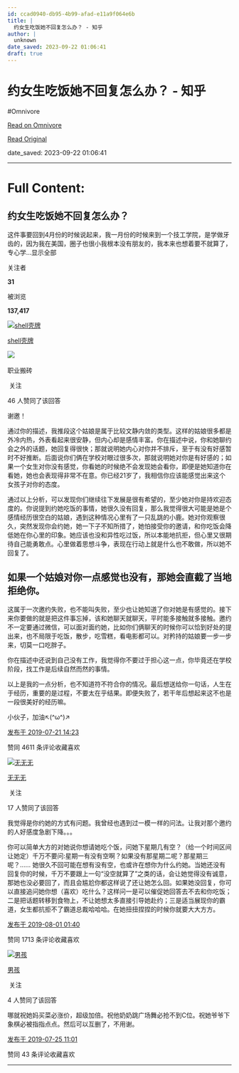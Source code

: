 ```yaml
---
id: ccad0940-db95-4b99-afad-e11a9f064e6b
title: |
  约女生吃饭她不回复怎么办？ - 知乎
author: |
  unknown
date_saved: 2023-09-22 01:06:41
draft: true
---
```


# 约女生吃饭她不回复怎么办？ - 知乎
#Omnivore

[Read on Omnivore](https://omnivore.app/me/https-www-zhihu-com-question-336028998-answer-757061681-18abb485542)

[Read Original](https://www.zhihu.com/question/336028998/answer/757061681)

date_saved: 2023-09-22 01:06:41


--- 

# Full Content: 

## 约女生吃饭她不回复怎么办？

这件事要回到4月份的时候说起来，我一月份的时候来到一个技工学院，是学做牙齿的，因为我在美国，圈子也很小我根本没有朋友的，我本来也想着要不就算了，专心学…显示全部 ​

关注者

**31**

被浏览

**137,417**

[![shell壳牌](https://proxy-prod.omnivore-image-cache.app/0x0,sL1VxlPlqndY_sPsPkmTQ0MQgMuGTBlceJM3Ra_badsU/https://picx.zhimg.com/v2-17f0adc16c06d91f3cdeb2b71ef70d60_l.jpg?source=1940ef5c)](https://www.zhihu.com/people/zhang-zi-wen-44-52)

[shell壳牌](https://www.zhihu.com/people/zhang-zi-wen-44-52)

​![](https://proxy-prod.omnivore-image-cache.app/0x0,sEQaOWrSM4sYxMszrQ6lhsM51WgM5AvlqxCkeG6GJZz4/https://pic1.zhimg.com/v2-4812630bc27d642f7cafcd6cdeca3d7a.jpg?source=88ceefae)

职业搬砖

​ 关注

46 人赞同了该回答

谢邀！

通过你的描述，我推段这个姑娘是属于比较文静内敛的类型。这样的姑娘很多都是外冷内热，外表看起来很安静，但内心却是感情丰富。你在描述中说，你和她聊约会之外的话题，她回复得很快；那就说明她内心对你并不排斥，至于有没有好感暂时不好推断。后面说你们俩在学校对眼过很多次，那就说明她对你是有好感的；如果一个女生对你没有感觉，你看她的时候绝不会发现她会看你，即便是她知道你在看她，她也会表现得非常不在意。你已经21岁了，我相信你应该能感觉出来这个女孩子对你的态度。

 通过以上分析，可以发现你们继续往下发展是很有希望的，至少她对你是持欢迎态度的。你说提到约她吃饭的事情，她很久没有回复，那么我觉得很大可能是她是个感情经历很空白的姑娘，遇到这种情况心里有了一只乱跳的小鹿。她对你观察很久，突然发现你会约她，她一下子不知所措了，她怕接受你的邀请，和你吃饭会降低她在你心里的印象。她应该也没和异性吃过饭，所以本能地抗拒，但心里又很期待自己能勇敢点。心里做着思想斗争，表现在行动上就是什么也不敢做，所以她不回复了。

## 如果一个姑娘对你一点感觉也没有，那她会直截了当地拒绝你。

这属于一次邀约失败，也不能叫失败，至少也让她知道了你对她是有感觉的。接下来你要做的就是把这件事忘掉，该和她聊天就聊天，平时能多接触就多接触。邀约不一定要通过微信，可以面对面约她，比如你们俩聊天的时候你可以恰到好处的提出来，也不局限于吃饭，散步，吃雪糕，看电影都可以。对矜持的姑娘要一步一步来，切莫一口吃胖子。

你在描述中还说到自己没有工作，我觉得你不要过于担心这一点，你毕竟还在学校阶段，找工作是后续自然而然的事情。

以上是我的一点分析，也不知道符不符合你的情况。最后想送给你一句话，人生在于经历，重要的是过程，不要太在乎结果。即便失败了，若干年后想起来这不也是一段很美好的经历嘛。

小伙子，加油↖(^ω^)↗

[发布于 2019-07-21 14:23](https://www.zhihu.com/question/336028998/answer/757061681)

​赞同 46​​11 条评论​收藏​喜欢

[![无无无](https://proxy-prod.omnivore-image-cache.app/0x0,skXkgSueQvndXN3Ih7fk3n_-gSu5bt-p4qfNFIY-C80Y/https://pic1.zhimg.com/v2-35d8a1bc62d176cd6b543c9c068f5ab5_l.jpg?source=1940ef5c)](https://www.zhihu.com/people/yi-xiao-niu-93)

[无无无](https://www.zhihu.com/people/yi-xiao-niu-93)

​ 关注

17 人赞同了该回答

我觉得是你约她的方式有问题。我曾经也遇到过一模一样的问法。让我对那个邀约的人好感度急剧下降。。。

你可以简单大方的对她说你想请她吃个饭，问她下星期几有空？（给一个时间区间让她定）千万不要问:星期一有没有空啊？如果没有那星期二呢？那星期三呢？…… 她很久不回可能在想有没有空，也或许在想你为什么约她。当她还没有回复你的时候，千万不要跟上一句“没空就算了”之类的话，会让她觉得没有诚意，那她也没必要回了，而且会尴尬你都这样说了还让她怎么回。如果她没回复，你可以直接追问她你想（喜欢）吃什么？这样问一是可以催促她回答去不去和你吃饭；二是把话题转移到食物上，不让她想太多直接引导她赴约；三是适当展现你的霸道，女生都抗拒不了霸道总裁哈哈哈。在她扭扭捏捏的时候你就要大大方方。

[发布于 2019-08-01 01:40](https://www.zhihu.com/question/336028998/answer/770491127)

​赞同 17​​13 条评论​收藏​喜欢

[![男孩](https://proxy-prod.omnivore-image-cache.app/0x0,s4I6gjrMLmbM-d9O4kn1gnKHvgTxkG8iReAyO03gEBtg/https://pic1.zhimg.com/v2-a0b9595e50de7994db457c51b2e1042c_l.jpg?source=1940ef5c)](https://www.zhihu.com/people/nan-hai-52-69)

[男孩](https://www.zhihu.com/people/nan-hai-52-69)

​ 关注

4 人赞同了该回答

哪就祝她妈买菜必涨价，超级加倍。祝他奶奶跳广场舞必抢不到C位。祝她爷爷下象棋必被指指点点。然后可以互删了，不用谢。

[发布于 2019-07-25 11:01](https://www.zhihu.com/question/336028998/answer/762129958)

​赞同 4​​3 条评论​收藏​喜欢

---

